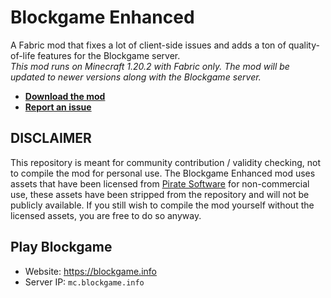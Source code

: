 # Blockgame Enhanced
A Fabric mod that fixes a lot of client-side issues and adds a ton of quality-of-life features for the Blockgame server.\
*This mod runs on Minecraft 1.20.2 with Fabric only. The mod will be updated to newer versions along with the Blockgame server.*  
- [__Download the mod__](https://github.com/jb0s/blockgame-enhanced/releases/latest)
- [__Report an issue__](https://github.com/jb0s/blockgame-enhanced/issues/new/choose)

## DISCLAIMER
This repository is meant for community contribution / validity checking, not to compile the mod for personal use. The Blockgame Enhanced mod uses assets that have been licensed from [Pirate Software](https://gopiratesoftware.com) for non-commercial use, these assets have been stripped from the repository and will not be publicly available. If you still wish to compile the mod yourself without the licensed assets, you are free to do so anyway.

## Play Blockgame
- Website: https://blockgame.info
- Server IP: `mc.blockgame.info`
